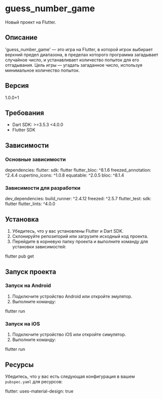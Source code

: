 # guess_number_game

Новый проект на Flutter.

## Описание

'guess_number_game' — это игра на Flutter, в которой игрок выбирает верхний предел диапазона, в
пределах которого программа загадывает случайное число, и устанавливает количество попыток для его
отгадывания. Цель игры — угадать загаданное число, используя минимальное количество попыток.

## Версия

1.0.0+1

## Требования

- Dart SDK: >=3.5.3 <4.0.0
- Flutter SDK

## Зависимости

### Основные зависимости

dependencies:
flutter:
sdk: flutter
flutter_bloc: ^8.1.6
freezed_annotation: ^2.4.4
cupertino_icons: ^1.0.8
equatable: ^2.0.5
bloc: ^8.1.4

### Зависимости для разработки

dev_dependencies:
build_runner: ^2.4.12
freezed: ^2.5.7
flutter_test:
sdk: flutter
flutter_lints: ^4.0.0

## Установка

1. Убедитесь, что у вас установлены Flutter и Dart SDK.
2. Склонируйте репозиторий или загрузите исходный код проекта.
3. Перейдите в корневую папку проекта и выполните команду для установки зависимостей:

flutter pub get

## Запуск проекта

### Запуск на Android

1. Подключите устройство Android или откройте эмулятор.
2. Выполните команду:

flutter run

### Запуск на iOS

1. Подключите устройство iOS или откройте симулятор.
2. Выполните команду:

flutter run

## Ресурсы

Убедитесь, что у вас есть следующая конфигурация в вашем `pubspec.yaml` для ресурсов:

flutter:
uses-material-design: true
